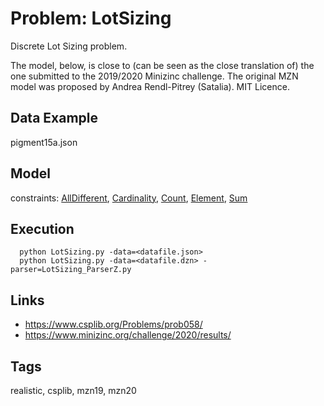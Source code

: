 # Problem: LotSizing

Discrete Lot Sizing problem.

The model, below, is close to (can be seen as the close translation of) the one submitted to the 2019/2020 Minizinc challenge.
The original MZN model was proposed by Andrea Rendl-Pitrey (Satalia).
MIT Licence.

## Data Example
  pigment15a.json

## Model
  constraints: [AllDifferent](https://pycsp.org/documentation/constraints/AllDifferent), [Cardinality](https://pycsp.org/documentation/constraints/Cardinality), [Count](https://pycsp.org/documentation/constraints/Count), [Element](https://pycsp.org/documentation/constraints/Element), [Sum](https://pycsp.org/documentation/constraints/Sum)

## Execution
```
  python LotSizing.py -data=<datafile.json>
  python LotSizing.py -data=<datafile.dzn> -parser=LotSizing_ParserZ.py
```

## Links
  - https://www.csplib.org/Problems/prob058/
  - https://www.minizinc.org/challenge/2020/results/

## Tags
  realistic, csplib, mzn19, mzn20

